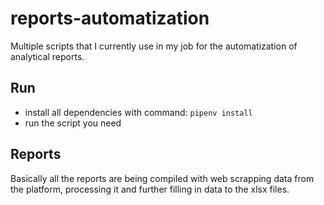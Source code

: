 # reports-automatization
Multiple scripts that I currently use in my job for the automatization of analytical reports.

## Run

- install all dependencies with command: ```pipenv install```
- run the script you need

## Reports

Basically all the reports are being compiled with web scrapping data from the platform, processing it
and further filling in data to the xlsx files.

